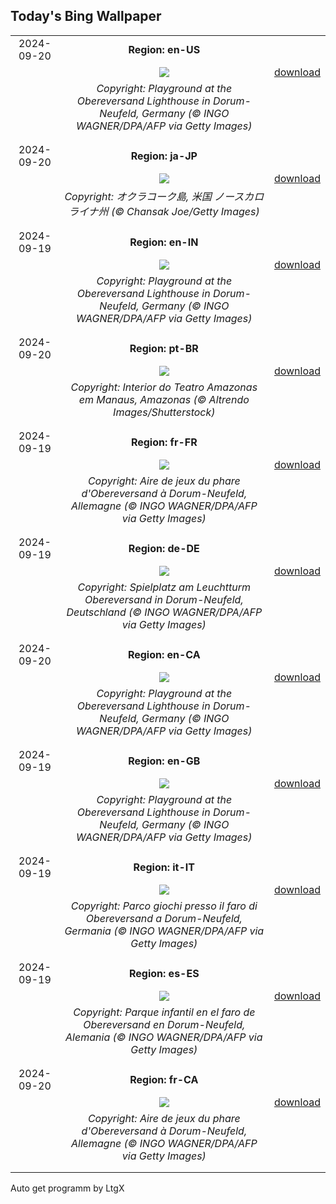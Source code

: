 ## Today's Bing Wallpaper
|      |      |      |
| :----: | :----: | :----: |
|2024-09-20|**Region: en-US**||
||![](https://www.bing.com/th?id=OHR.PiratePlayground_EN-US3254868743_UHD.jpg&pid=hp&w=1152&h=648&rs=1&c=4)| [download](https://www.bing.com/th?id=OHR.PiratePlayground_EN-US3254868743_UHD.jpg)|
||*Copyright: Playground at the Obereversand Lighthouse in Dorum-Neufeld, Germany (© INGO WAGNER/DPA/AFP via Getty Images)*
||
|||
|2024-09-20|**Region: ja-JP**||
||![](https://www.bing.com/th?id=OHR.OcracokeLight_JA-JP0600038027_UHD.jpg&pid=hp&w=1152&h=648&rs=1&c=4)| [download](https://www.bing.com/th?id=OHR.OcracokeLight_JA-JP0600038027_UHD.jpg)|
||*Copyright: オクラコーク島,  米国 ノースカロライナ州 (© Chansak Joe/Getty Images)*
||
|||
|2024-09-19|**Region: en-IN**||
||![](https://www.bing.com/th?id=OHR.PiratePlayground_EN-IN4927123173_UHD.jpg&pid=hp&w=1152&h=648&rs=1&c=4)| [download](https://www.bing.com/th?id=OHR.PiratePlayground_EN-IN4927123173_UHD.jpg)|
||*Copyright: Playground at the Obereversand Lighthouse in Dorum-Neufeld, Germany (© INGO WAGNER/DPA/AFP via Getty Images)*
||
|||
|2024-09-20|**Region: pt-BR**||
||![](https://www.bing.com/th?id=OHR.DiaNacionaldoTeatro_PT-BR7232325945_UHD.jpg&pid=hp&w=1152&h=648&rs=1&c=4)| [download](https://www.bing.com/th?id=OHR.DiaNacionaldoTeatro_PT-BR7232325945_UHD.jpg)|
||*Copyright: Interior do Teatro Amazonas em Manaus, Amazonas (© Altrendo Images/Shutterstock)*
||
|||
|2024-09-19|**Region: fr-FR**||
||![](https://www.bing.com/th?id=OHR.PiratePlayground_FR-FR1786944453_UHD.jpg&pid=hp&w=1152&h=648&rs=1&c=4)| [download](https://www.bing.com/th?id=OHR.PiratePlayground_FR-FR1786944453_UHD.jpg)|
||*Copyright: Aire de jeux du phare d'Obereversand à Dorum-Neufeld, Allemagne (© INGO WAGNER/DPA/AFP via Getty Images)*
||
|||
|2024-09-19|**Region: de-DE**||
||![](https://www.bing.com/th?id=OHR.PiratePlayground_DE-DE1271475836_UHD.jpg&pid=hp&w=1152&h=648&rs=1&c=4)| [download](https://www.bing.com/th?id=OHR.PiratePlayground_DE-DE1271475836_UHD.jpg)|
||*Copyright: Spielplatz am Leuchtturm Obereversand in Dorum-Neufeld, Deutschland (© INGO WAGNER/DPA/AFP via Getty Images)*
||
|||
|2024-09-20|**Region: en-CA**||
||![](https://www.bing.com/th?id=OHR.PiratePlayground_EN-CA5267288064_UHD.jpg&pid=hp&w=1152&h=648&rs=1&c=4)| [download](https://www.bing.com/th?id=OHR.PiratePlayground_EN-CA5267288064_UHD.jpg)|
||*Copyright: Playground at the Obereversand Lighthouse in Dorum-Neufeld, Germany (© INGO WAGNER/DPA/AFP via Getty Images)*
||
|||
|2024-09-19|**Region: en-GB**||
||![](https://www.bing.com/th?id=OHR.PiratePlayground_EN-GB4703060204_UHD.jpg&pid=hp&w=1152&h=648&rs=1&c=4)| [download](https://www.bing.com/th?id=OHR.PiratePlayground_EN-GB4703060204_UHD.jpg)|
||*Copyright: Playground at the Obereversand Lighthouse in Dorum-Neufeld, Germany (© INGO WAGNER/DPA/AFP via Getty Images)*
||
|||
|2024-09-19|**Region: it-IT**||
||![](https://www.bing.com/th?id=OHR.PiratePlayground_IT-IT1371008895_UHD.jpg&pid=hp&w=1152&h=648&rs=1&c=4)| [download](https://www.bing.com/th?id=OHR.PiratePlayground_IT-IT1371008895_UHD.jpg)|
||*Copyright: Parco giochi presso il faro di Obereversand a Dorum-Neufeld, Germania (© INGO WAGNER/DPA/AFP via Getty Images)*
||
|||
|2024-09-19|**Region: es-ES**||
||![](https://www.bing.com/th?id=OHR.PiratePlayground_ES-ES2294231857_UHD.jpg&pid=hp&w=1152&h=648&rs=1&c=4)| [download](https://www.bing.com/th?id=OHR.PiratePlayground_ES-ES2294231857_UHD.jpg)|
||*Copyright: Parque infantil en el faro de Obereversand en Dorum-Neufeld, Alemania (© INGO WAGNER/DPA/AFP via Getty Images)*
||
|||
|2024-09-20|**Region: fr-CA**||
||![](https://www.bing.com/th?id=OHR.PiratePlayground_FR-CA8074747017_UHD.jpg&pid=hp&w=1152&h=648&rs=1&c=4)| [download](https://www.bing.com/th?id=OHR.PiratePlayground_FR-CA8074747017_UHD.jpg)|
||*Copyright: Aire de jeux du phare d'Obereversand à Dorum-Neufeld, Allemagne (© INGO WAGNER/DPA/AFP via Getty Images)*
||
|||

Auto get programm by LtgX
